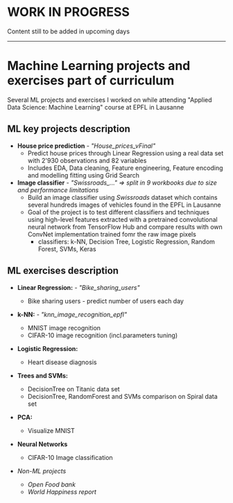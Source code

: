 # WORK IN PROGRESS
Content still to be added in upcoming days
***

# Machine Learning projects and exercises part of curriculum
Several ML projects and exercises I worked on while attending "Applied Data Science: Machine Learning" course at EPFL in Lausanne

## ML key projects description
* **House price prediction** - *"House_prices_vFinal"*
  * Predict house prices through Linear Regression using a real data set with 2'930 observations and 82 variables
  * Includes EDA, Data cleaning, Feature engineering, Feature encoding and modelling fitting using Grid Search
* **Image classifier** - *"Swissroads_..." => split in 9 workbooks due to size and performance limitations*
  * Build an image classifier using *Swissroads* dataset which contains several hundreds images of vehicles found in the EPFL in Lausanne
  * Goal of the project is to test different classifiers and techniques using high-level features extracted with a pretrained convolutional neural network from TensorFlow Hub and compare results with own ConvNet implementation trained fomr the raw image pixels
    * classifiers: k-NN, Decision Tree, Logistic Regression, Random Forest, SVMs, Keras


## ML exercises description
* **Linear Regression:** - *"Bike_sharing_users"*
  * Bike sharing users - predict number of users each day
* **k-NN:** - *"knn_image_recognition_epfl"*
  * MNIST image recognition
  * CIFAR-10 image recognition (incl.parameters tuning)
* **Logistic Regression:**
  * Heart disease diagnosis
* **Trees and SVMs:**
  * DecisionTree on Titanic data set
  * DecisionTree, RandomForest and SVMs comparison on Spiral data set
* **PCA:**
  * Visualize MNIST
* **Neural Networks**
  * CIFAR-10 Image classification

* *Non-ML projects*
  * *Open Food bank*
  * *World Happiness report*
